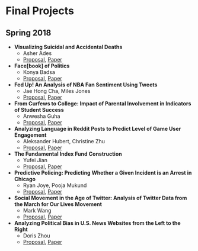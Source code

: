 Final Projects
=====

## Spring 2018

* **Visualizing Suicidal and Accidental Deaths**
  * Asher Ades
  * [Proposal](https://drive.google.com/open?id=1dzPwjP_ihfhf605jf6Bbph0vGxctCSdX), [Paper](https://drive.google.com/open?id=18LNtYe7STn8FPQKlmjnT0TQ-8XWOouJc)
* **Face[book] of Politics**
  * Konya Badsa
  * [Proposal](https://drive.google.com/open?id=1D7_Dwn1nGX5SVfC6cl62xfqTcPUOxmZ3), [Paper](https://drive.google.com/open?id=1ALuXHcqXBac_FgbE5mnKLskDfmkHzGFU)
* **Fed Up! An Analysis of NBA Fan Sentiment Using Tweets**
  * Jae Hong Cha, Miles Jones
  * [Proposal](https://drive.google.com/open?id=1wC_u2nCRJ6MVsaWgnbAw4gWRhhMOEhG6), [Paper](https://drive.google.com/open?id=1I_vsJxGBKIs6ddE9BgQj31xIGKA89Rdl)
* **From Curfews to College: Impact of Parental Involvement in Indicators of Student Success**
  * Anwesha Guha
  * [Proposal](https://drive.google.com/open?id=1ncIB8Ppx9OzxejNiPxVwReLwVSd-gqXv), [Paper](https://drive.google.com/open?id=1jbJg6Q7wHgRKD3-Kz6hIUUBbueFOCha8)
* **Analyzing Language in Reddit Posts to Predict Level of Game User Engagement**
  * Aleksander Hubert, Christine Zhu
  * [Proposal](https://drive.google.com/open?id=1B4_WhBwJZfWg-3tJMdosm_b-FVhkLi7-), [Paper](https://drive.google.com/open?id=1RyHyQjZIR8ETJOFulTPtGS8jNPMUeLQI)
* **The Fundamental Index Fund Construction**
  * Yufei Jian
  * [Proposal](https://drive.google.com/open?id=1zOjgPH9Js0yjGnGOWMLIGQ7j5sJaX9bq), [Paper](https://drive.google.com/open?id=1AireH3qRUvepsdVs0Dit967jHfZHMbgl)
* **Predictive Policing: Predicting Whether a Given Incident is an Arrest in Chicago**
  * Ryan Joye, Pooja Mukund 
  * [Proposal](https://drive.google.com/open?id=1Mzpdc21MQqqA9-Lxm93xcjiSGP85nHX_), [Paper](https://drive.google.com/open?id=1e6uKXV9T6i_o8pYBrFz4UtwShBwWBWTN)
* **Social Movement in the Age of Twitter: Analysis of Twitter Data from the March for Our Lives Movement**
  * Mark Wang
  * [Proposal](https://drive.google.com/open?id=13zYe8nUmTSVpRa0mHwXU5YsrU5OI37em), [Paper](https://drive.google.com/open?id=1GN3mTL-QxJv8gGNqtK0UCZ2_u5DPAkhp)
* **Analyzing Political Bias in U.S. News Websites from the Left to the Right**
  * Doris Zhou
  * [Proposal](https://drive.google.com/open?id=1Ijns7K983PU5Z5yFVb2dHVMhCVPtMOGs), [Paper](https://drive.google.com/open?id=10wVFKsY6ifq4ilxyReEAOBwrpCrst4-d)
